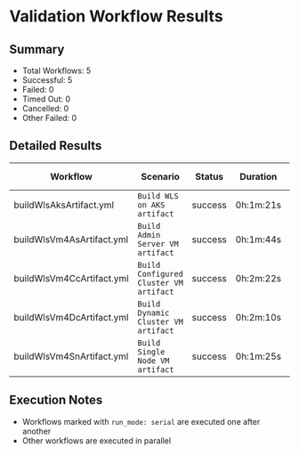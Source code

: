 # Validation Workflow Results

## Summary
- Total Workflows: 5
- Successful: 5
- Failed: 0
- Timed Out: 0
- Cancelled: 0
- Other Failed: 0

## Detailed Results

| Workflow | Scenario | Status | Duration | Run URL |
|----------|----------|---------|-----------|----------|
| buildWlsAksArtifact.yml | `Build WLS on AKS artifact` | success | 0h:1m:21s | [View Run](https://github.com/azure-javaee/weblogic-azure/actions/runs/18026512082) |
| buildWlsVm4AsArtifact.yml | `Build Admin Server VM artifact` | success | 0h:1m:44s | [View Run](https://github.com/azure-javaee/weblogic-azure/actions/runs/18026513904) |
| buildWlsVm4CcArtifact.yml | `Build Configured Cluster VM artifact` | success | 0h:2m:22s | [View Run](https://github.com/azure-javaee/weblogic-azure/actions/runs/18026515148) |
| buildWlsVm4DcArtifact.yml | `Build Dynamic Cluster VM artifact` | success | 0h:2m:10s | [View Run](https://github.com/azure-javaee/weblogic-azure/actions/runs/18026516403) |
| buildWlsVm4SnArtifact.yml | `Build Single Node VM artifact` | success | 0h:1m:25s | [View Run](https://github.com/azure-javaee/weblogic-azure/actions/runs/18026517549) |


## Execution Notes
- Workflows marked with `run_mode: serial` are executed one after another
- Other workflows are executed in parallel
